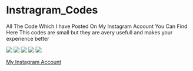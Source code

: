 # Instragram_Codes

All The Code  Which I have Posted On My Instagram Acoount You Can Find Here
This codes are small but they are avery usefull and makes your experience better

![](https://github.com/everydaycodings/Instragram_Codes/blob/master/Pics/p1.png)
![](https://github.com/everydaycodings/Instragram_Codes/blob/master/Pics/p2.png)
![](https://github.com/everydaycodings/Instragram_Codes/blob/master/Pics/p4.png)
![](https://github.com/everydaycodings/Instragram_Codes/blob/master/Pics/p5.png)
![](https://github.com/everydaycodings/Instragram_Codes/blob/master/Pics/p6.png)


[My Instagram Account](https://www.instagram.com/everydaycodings/)
